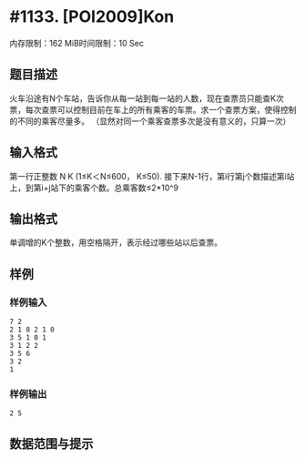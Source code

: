 # #1133. [POI2009]Kon

内存限制：162 MiB时间限制：10 Sec

## 题目描述

火车沿途有N个车站，告诉你从每一站到每一站的人数，现在查票员只能查K次票，每次查票可以控制目前在车上的所有乘客的车票。求一个查票方案，使得控制的不同的乘客尽量多。 （显然对同一个乘客查票多次是没有意义的，只算一次）

## 输入格式

第一行正整数 N K (1&le;K＜N&le;600， K&le;50). 接下来N-1行，第i行第j个数描述第i站上，到第i+j站下的乘客个数。总乘客数&le;2*10^9

## 输出格式

单调增的K个整数，用空格隔开，表示经过哪些站以后查票。

## 样例

### 样例输入

    
    7 2
    2 1 8 2 1 0
    3 5 1 0 1
    3 1 2 2
    3 5 6
    3 2
    1
    

### 样例输出

    
    2 5
    

## 数据范围与提示
